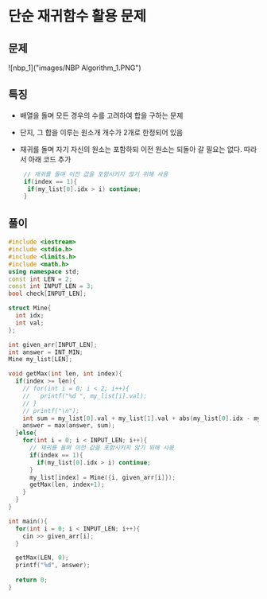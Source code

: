 # 단순 재귀함수 활용 문제

## 문제
![nbp_1]("images/NBP Algorithm_1.PNG")





## 특징

- 배열을 돌며 모든 경우의 수를 고려하여 합을 구하는 문제

- 단지, 그 합을 이루는 원소개 개수가 2개로 한정되어 있음

- 재귀를 돌며 자기 자신의 원소는 포함하되 이전 원소는 되돌아 갈 필요는 없다.  따라서 아래 코드 추가

  ```C++
   // 재귀를 돌며 이전 값을 포함시키지 않기 위해 사용
   if(index == 1){
   	if(my_list[0].idx > i) continue;
   }
  ```

  

## 풀이

```c++
#include <iostream>
#include <stdio.h>
#include <limits.h>
#include <math.h>
using namespace std;
const int LEN = 2;
const int INPUT_LEN = 3;
bool check[INPUT_LEN];

struct Mine{
  int idx;
  int val;
};

int given_arr[INPUT_LEN];
int answer = INT_MIN;
Mine my_list[LEN];

void getMax(int len, int index){
  if(index >= len){
    // for(int i = 0; i < 2; i++){
    //   printf("%d ", my_list[i].val);
    // }
    // printf("\n");
    int sum = my_list[0].val + my_list[1].val + abs(my_list[0].idx - my_list[1].idx);
    answer = max(answer, sum);
  }else{
    for(int i = 0; i < INPUT_LEN; i++){
      // 재귀를 돌며 이전 값을 포함시키지 않기 위해 사용
      if(index == 1){
        if(my_list[0].idx > i) continue;
      }
      my_list[index] = Mine({i, given_arr[i]});
      getMax(len, index+1);
    }
  }
}

int main(){
  for(int i = 0; i < INPUT_LEN; i++){
    cin >> given_arr[i];
  }

  getMax(LEN, 0);
  printf("%d", answer);
  
  return 0;
}
```

